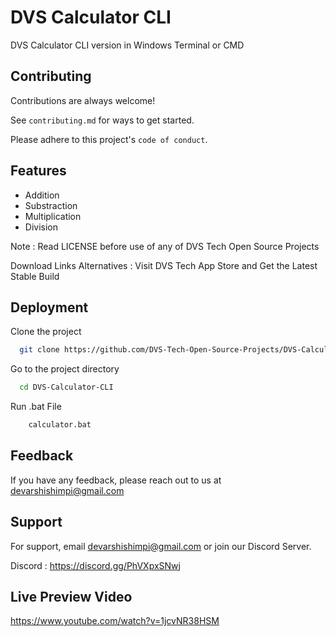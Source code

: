 # DVS Calculator CLI
DVS Calculator CLI version in Windows Terminal or CMD

## Contributing

Contributions are always welcome!

See `contributing.md` for ways to get started.

Please adhere to this project's `code of conduct`.


## Features

- Addition
- Substraction
- Multiplication
- Division

Note : Read LICENSE before use of any of DVS Tech Open Source Projects

Download Links Alternatives : Visit DVS Tech App Store and Get the Latest Stable Build

## Deployment

Clone the project

```bash
  git clone https://github.com/DVS-Tech-Open-Source-Projects/DVS-Calculator-CLI.git
```

Go to the project directory

```bash
  cd DVS-Calculator-CLI
```

Run .bat File

```bash
    calculator.bat
```

## Feedback

If you have any feedback, please reach out to us at devarshishimpi@gmail.com


## Support

For support, email devarshishimpi@gmail.com or join our Discord Server.

Discord : https://discord.gg/PhVXpxSNwj


## Live Preview Video

https://www.youtube.com/watch?v=1jcvNR38HSM
